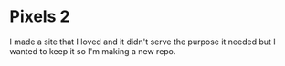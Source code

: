 # Pixels 2

I made a site that I loved and it didn't serve the purpose it needed but I wanted to keep it so I'm making a new repo. 